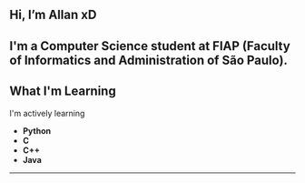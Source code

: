   ## Hi, I’m Allan xD
  I'm a Computer Science student at **FIAP** (Faculty of Informatics and Administration of São Paulo).
------------------------------------------------------------------------------------------------------------
  ## What I'm Learning
  I'm actively learning 
  - **Python**
  - **C**
  - **C++**
  - **Java**
------------------------------------------------------------------------------------------------------------
